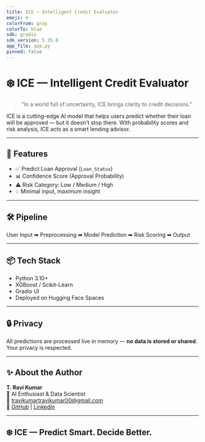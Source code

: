 ```yaml
---
title: ICE — Intelligent Credit Evaluator
emoji: ❄️
colorFrom: gray
colorTo: blue
sdk: gradio
sdk_version: 5.35.0
app_file: app.py
pinned: false
---
```


# ❄️ ICE — Intelligent Credit Evaluator

> "In a world full of uncertainty, ICE brings clarity to credit decisions."

ICE is a cutting-edge AI model that helps users predict whether their loan will be approved — but it doesn't stop there. With probability scores and risk analysis, ICE acts as a smart lending advisor.

---

## 🚀 Features

- ✅ Predict Loan Approval (`Loan_Status`)
- 📊 Confidence Score (Approval Probability)
- ⚠️ Risk Category: Low / Medium / High
- 💡 Minimal input, maximum insight

---

## 🛠 Pipeline

User Input ➡ Preprocessing ➡ Model Prediction ➡ Risk Scoring ➡ Output


---

## 📦 Tech Stack

- Python 3.10+
- XGBoost / Scikit-Learn
- Gradio UI
- Deployed on Hugging Face Spaces

---

## 🔒 Privacy

All predictions are processed live in memory — **no data is stored or shared**. Your privacy is respected.

---

## ✨ About the Author

**T. Ravi Kumar**  
🧠 AI Enthusiast & Data Scientist  
📧 travikumartravikumar00@gmail.com  
🔗 [GitHub](https://github.com/TRavi8688) | [LinkedIn](https://linkedin.com/in/t-ravi-kumar-038a3b345)

---

## ❄️ ICE — Predict Smart. Decide Better.
